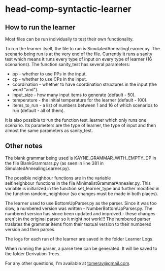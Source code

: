 # head-comp-syntactic-learner

## How to run the learner

Most files can be run individually to test their own functionality.

To run the learner itself, the file to run is SimulatedAnnealingLearner.py.
The scenario being run is at the very end of the file.
Currently it runs a sanity test which means it runs every type of input on every type of learner (16 scenarions).
The function sanity_test has several parameters:
* pp - whether to use PPs in the input.
* cp - whether to use CPs in the input.
* coordination - whether to have coordination structures in the input (the word "and").
* input_size - how many input items to generate (default - 50).
* temperature - the initial temperature for the learner (default - 100).
* items_to_run - a list of numbers between 1 and 16 of which scenarios to run (default - all of them).

It is also possible to run the function test_learner which only runs one scenario.
Its parameters are the type of learner, the type of input and then almost the same parameters as sanity_test.

## Other notes

The blank grammar being used is KAYNE_GRAMMAR_WITH_EMPTY_DP in the file BlankGrammars.py (as seen in line 381 in SimulatedAnnealingLearner.py).

The possible neighbour functions are in the variable self.neighbour_functions in the file MinimalistGrammarAnnealer.py.
This variable is initialized in the function set_learner_type and further modified in the function random_neighbour (so changes must be made in both places).

The learner used to use BottomUpParser.py as the parser. Since it was too slow, a numbered version was written - NumberBottomUpParser.py.
The numbered version has since been updated and improved - these changes aren't in the original parser so it might not work!!!
The numbered parser traslates the grammar items from their textual version to their numbered version and then parses.

The logs for each run of the learner are saved in the folder Learner Logs.

When running the parser, a parse tree can be generated. It will be saved to the folder Derivation Trees.

For any other questions, I'm available at tomerav@gmail.com.